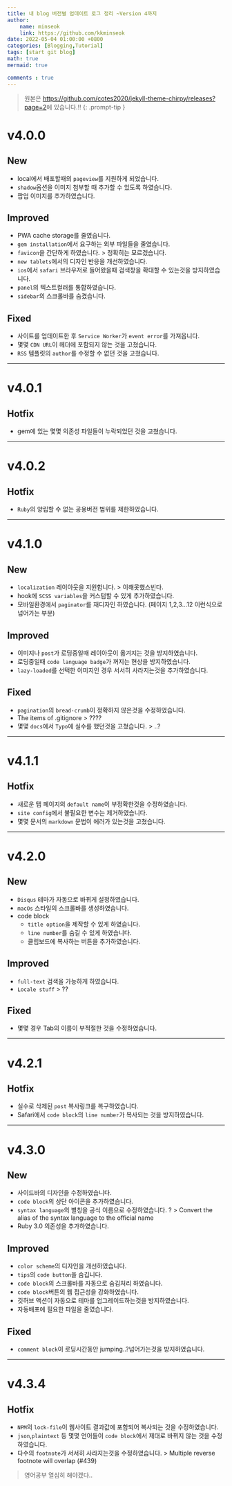 ```yaml
---
title: 내 blog 버전별 업데이트 로그 정리 ~Version 4까지
author: 
    name: minseok
    link: https://github.com/kkminseok
date: 2022-05-04 01:00:00 +0800
categories: [Blogging,Tutorial]
tags: [start git blog]
math: true
mermaid: true

comments : true
---
```



> 원본은 <https://github.com/cotes2020/jekyll-theme-chirpy/releases?page=2>에 있습니다.!!
{: .prompt-tip }

# v4.0.0

## New

- local에서 배포할때의 `pageview`를 지원하게 되었습니다.
- `shadow`옵션을 이미지 첨부할 때 추가할 수 있도록 하였습니다.
- 팝업 이미지를 추가하였습니다.

## Improved
- PWA cache storage를 줄였습니다.
- `gem installation`에서 요구하는 외부 파일들을 줄였습니다.
- `favicon`을 간단하게 하였습니다. > 정확히는 모르겠습니다.
- `new tablets`에서의 디자인 반응을 개선하였습니다.
- `ios`에서 `safari` 브라우저로 들어왔을때 검색창을 확대할 수 있는것을 방지하였습니다.
- `panel`의 텍스트컬러를 통합하였습니다.
- `sidebar`의 스크롤바를 숨겼습니다.

## Fixed
- 사이트를 업데이트한 후 `Service Worker`가 `event error`를 가져옵니다.
- 몇몇 `CDN URL`이 헤더에 포함되지 않는 것을 고쳤습니다.
- `RSS` 템플릿의 `author`를 수정할 수 없던 것을 고쳤습니다.
  
-----

# v4.0.1

## Hotfix
- gem에 있는 몇몇 의존성 파일들이 누락되었던 것을 고쳤습니다.

-----

# v4.0.2

## Hotfix
- `Ruby`의 양립할 수 없는 공용버전 범위를 제한하였습니다. 
  
-----

# v4.1.0

## New
- `localization` 레이아웃을 지원합니다. > 이해못했스빈다.
- hook에 `SCSS variables`을 커스텀할 수 있게 추가하였습니다.
- 모바일환경에서 `paginator`를 재디자인 하였습니다. (페이지 1,2,3...12 이런식으로 넘어가는 부분)

## Improved
- 이미지나 `post`가 로딩중일때 레이아웃이 옮겨지는 것을 방지하였습니다.
- 로딩중일때 `code language badge`가 꺼지는 현상을 방지하였습니다.
- `lazy-loaded`를 선택한 이미지인 경우 서서히 사라지는것을 추가하였습니다.

## Fixed
- `pagination`의 `bread-crumb`이 정확하지 않은것을 수정하였습니다.
- The items of .gitignore > ????
- 몇몇 `docs`에서 `Typo`에 실수를 했던것을 고쳤습니다. > ..?
  
-----

# v4.1.1

## Hotfix
- 새로운 탭 페이지의 `default name`이 부정확한것을 수정하였습니다.
- `site config`에서 불필요한 변수는 제거하였습니다.
- 몇몇 문서의 `markdown` 문법이 에러가 있는것을 고쳤습니다.

-----

# v4.2.0

## New
- `Disqus` 테마가 자동으로 바뀌게 설정하였습니다.
- `macOs` 스타일의 스크롤바를 생성하였습니다.
- code block
  - `title option`을 제작할 수 있게 하였습니다.
  - `line number`를 숨길 수 있게 하였습니다.
  - 클립보드에 복사하는 버튼을 추가하였습니다.

## Improved
- `full-text` 검색을 가능하게 하였습니다.
- `Locale stuff` > ??

## Fixed
- 몇몇 경우 Tab의 이름이 부적절한 것을 수정하였습니다.

-----

# v4.2.1

## Hotfix
- 실수로 삭제된 `post` 복사링크를 복구하였습니다.
- Safari에서 `code block`의 `line number`가 복사되는 것을 방지하였습니다.

-----

# v4.3.0

## New
- 사이드바의 디자인을 수정하였습니다.
- `code block`의 상단 아이콘을 추가하였습니다.
- `syntax language`의 별칭을 공식 이름으로 수정하였습니다. ? > Convert the alias of the syntax language to the official name
- Ruby 3.0 의존성을 추가하였습니다.

## Improved
- `color scheme`의 디자인을 개선하였습니다.
- `tips`의 `code button`을 숨깁니다.
- `code block`의 스크롤바를 자동으로 숨김처리 하였습니다.
- `code block`버튼의 웹 접근성을 강화하였습니다.
- 깃허브 액션이 자동으로 테마를 업그레이드하는것을 방지하였습니다.
- 자동배포에 필요한 파일을 줄였습니다.
  
## Fixed
- `comment block`이 로딩시간동안 jumping..?넘어가는것을 방지하였습니다.

-----

# v4.3.4

## Hotfix
- `NPM`의 `lock-file`이 웹사이트 결과값에 포함되어 복사되는 것을 수정하였습니다.
- `json`,`plaintext` 등 몇몇 언어들이 `code block`에서 제대로 바뀌지 않는 것을 수정하였습니다.
- 다수의 `footnote`가 서서히 사라지는것을 수정하였습니다. > Multiple reverse footnote will overlap (#439)
  


> 영어공부 열심히 해야겠다..


